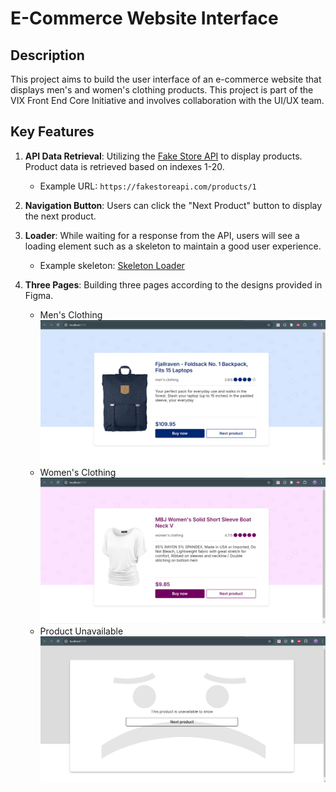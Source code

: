 # E-Commerce Website Interface

## Description

This project aims to build the user interface of an e-commerce website that displays men's and women's clothing products. This project is part of the VIX Front End Core Initiative and involves collaboration with the UI/UX team.

## Key Features

1. **API Data Retrieval**: Utilizing the [Fake Store API](https://fakestoreapi.com) to display products. Product data is retrieved based on indexes 1-20.

   - Example URL: `https://fakestoreapi.com/products/1`

2. **Navigation Button**: Users can click the "Next Product" button to display the next product.

3. **Loader**: While waiting for a response from the API, users will see a loading element such as a skeleton to maintain a good user experience.

   - Example skeleton: [Skeleton Loader](https://dev.to/devggaurav/build-a-simple-card-skeleton-loader-component-using-html-andcss-3a20)

4. **Three Pages**: Building three pages according to the designs provided in Figma.
   - Men's Clothing
     ![Men's Clothing](src/assets/images/mens-clotches-webpage.PNG)
   - Women's Clothing
     ![Women's Clothing](src/assets/images/womens-clotches-webpage.PNG)
   - Product Unavailable
     ![Product Unavailable](src/assets/images/product-unavailable-webpage.PNG)
